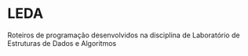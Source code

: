 # LEDA
Roteiros de programação desenvolvidos na disciplina de Laboratório de Estruturas de Dados e Algoritmos
